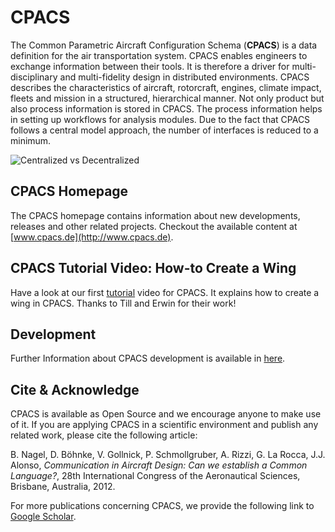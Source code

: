 # CPACS
The Common Parametric Aircraft Configuration Schema (**CPACS**) is a data definition for the air transportation system. CPACS enables engineers to exchange information between their tools. It is therefore a driver for multi-disciplinary and multi-fidelity design in distributed environments. CPACS describes the characteristics of aircraft, rotorcraft, engines, climate impact, fleets and mission in a structured, hierarchical manner. Not only product but also process information is stored in CPACS. The process information helps in setting up workflows for analysis modules. Due to the fact that CPACS follows a central model approach, the number of interfaces is reduced to a minimum.

![Centralized vs Decentralized](/development/images/centralized.png)

## CPACS Homepage

The CPACS homepage contains information about new developments, releases and other related projects. Checkout the available content at [www.cpacs.de](http://www.cpacs.de).

## CPACS Tutorial Video: How-to Create a Wing

Have a look at our first [tutorial](http://www.youtube.com/watch?v=NgYWfc5N-Xw) video for CPACS. It explains how to create a wing in CPACS. Thanks to Till and Erwin for their work!

## Development

Further Information about CPACS development is available in [here](/development/README.md).

## Cite & Acknowledge

CPACS is available as Open Source and we encourage anyone to make use of it. If you are applying CPACS in a scientific environment and publish any related work, please cite the following article:

B. Nagel, D. Böhnke, V. Gollnick, P. Schmollgruber, A. Rizzi, G. La Rocca, J.J. Alonso, _Communication in Aircraft Design: Can we establish a Common Language?_, 28th International Congress of the Aeronautical Sciences, Brisbane, Australia, 2012.

For more publications concerning CPACS, we provide the following link to [Google Scholar](http://scholar.google.de/scholar?start=0&q=CPACS+Common+Parametric+Aircraft+Configuration+Schema&hl=de&as_sdt=0,5).
